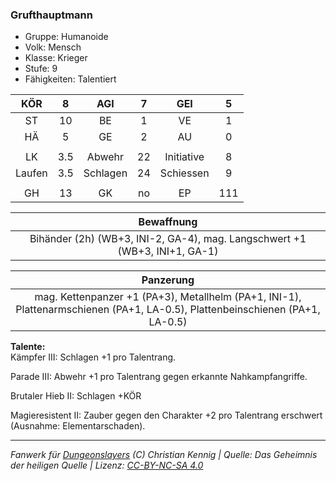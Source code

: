 ### Grufthauptmann

- Gruppe: Humanoide
- Volk: Mensch
- Klasse: Krieger
- Stufe: 9
- Fähigkeiten: Talentiert

|  KÖR   |  8  |   AGI    |  7  |    GEI     |  5  |
| :----: | :-: | :------: | :-: | :--------: | :-: |
|   ST   | 10  |    BE    |  1  |     VE     |  1  |
|   HÄ   |  5  |    GE    |  2  |     AU     |  0  |
|        |     |          |     |            |     |
|   LK   | 3.5 |  Abwehr  | 22  | Initiative |  8  |
| Laufen | 3.5 | Schlagen | 24  | Schiessen  |  9  |
|        |     |          |     |            |     |
|   GH   | 13  |    GK    | no  |     EP     | 111 |

|                                 Bewaffnung                                 |
| :------------------------------------------------------------------------: |
| Bihänder (2h) (WB+3, INI-2, GA-4), mag. Langschwert +1 (WB+3, INI+1, GA-1) |

|                                                          Panzerung                                                           |
| :--------------------------------------------------------------------------------------------------------------------------: |
| mag. Kettenpanzer +1 (PA+3), Metallhelm (PA+1, INI-1), Plattenarmschienen (PA+1, LA-0.5), Plattenbeinschienen (PA+1, LA-0.5) |

**Talente:**  
Kämpfer III: Schlagen +1 pro Talentrang.

Parade III: Abwehr +1 pro Talentrang gegen erkannte Nahkampfangriffe.

Brutaler Hieb II: Schlagen +KÖR

Magieresistent II: Zauber gegen den Charakter +2 pro Talentrang erschwert (Ausnahme: Elementarschaden).

---

_Fanwerk für [Dungeonslayers](https://www.dungeonslayers.net/) (C) Christian Kennig | Quelle: Das Geheimnis der heiligen Quelle | Lizenz: [CC-BY-NC-SA 4.0](https://creativecommons.org/licenses/by-nc-sa/4.0/deed.de)_
